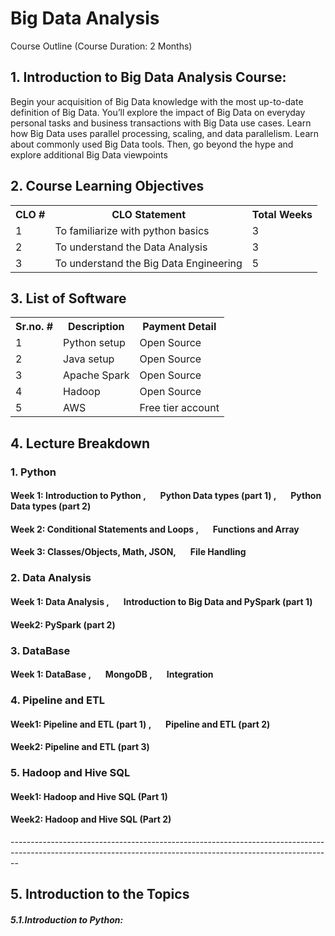 <h1>Big Data Analysis</h1>
Course Outline (Course Duration: 2 Months)
<h2>1. Introduction to Big Data Analysis Course:</h2>
Begin your acquisition of Big Data knowledge with the most up-to-date definition of Big Data. You’ll
explore the impact of Big Data on everyday personal tasks and business transactions with Big Data use
cases. Learn how Big Data uses parallel processing, scaling, and data parallelism. Learn about commonly
used Big Data tools. Then, go beyond the hype and explore additional Big Data viewpoints
<html>
<body>

<h2>2. Course Learning Objectives</h2>

<table style="width:100%">
  <tr>
    <th>CLO #</th>
    <th>CLO Statement</th>
    <th>Total Weeks</th>
  </tr>
  <tr>
    <td>1</td>
    <td>To familiarize with python basics</td>
    <td>3</td>
  </tr>
  <tr>
    <td>2</td>
    <td>To understand the Data Analysis</td>
    <td>3</td>
  </tr>
   <tr>
    <td>3</td>
    <td>To understand the Big Data Engineering</td>
    <td>5</td>
  </tr>
</table>

<body>

<h2>3. List of Software</h2>

<table style="width:100%">
  <tr>
    <th>Sr.no. #</th>
    <th>Description</th>
    <th>Payment Detail</th>
  </tr>
  <tr>
    <td>1</td>
    <td>Python setup</td>
    <td>Open Source</td>
  </tr>
  <tr>
    <td>2</td>
    <td>Java setup</td>
    <td>Open Source</td>
  </tr>
   <tr>
    <td>3</td>
    <td>Apache Spark</td>
    <td>Open Source</td>
  </tr>
  <tr>
    <td>4</td>
    <td>Hadoop</td>
    <td>Open Source</td>
  </tr>
  <tr>
    <td>5</td>
    <td>AWS</td>
    <td>Free tier account</td>
  </tr>
</table>
</body>
  </body>
</html>

<h2>4. Lecture Breakdown</h2>
<h3> 1. Python</h3>
<h4>Week 1: Introduction to Python , &nbsp &nbsp &nbsp Python Data types (part 1) , &nbsp &nbsp &nbsp Python Data types (part 2)</h4>
<h4>Week 2: Conditional Statements and Loops , &nbsp &nbsp &nbsp Functions and Array</h4>
<h4>Week 3: Classes/Objects, Math, JSON, &nbsp &nbsp &nbsp File Handling</h4>
<h3> 2. Data Analysis</h3>
<h4>Week 1: Data Analysis ,  &nbsp &nbsp &nbsp Introduction to Big Data and PySpark (part 1)</h4>
<h4>Week2: PySpark (part 2)</h4>
<h3> 3. DataBase</h3>
<h4>Week 1: DataBase , &nbsp &nbsp &nbsp MongoDB , &nbsp &nbsp &nbsp Integration</h4>
<h3> 4. Pipeline and ETL</h3>
<h4>Week1: Pipeline and ETL (part 1) , &nbsp &nbsp &nbsp Pipeline and ETL (part 2)</h4>
<h4>Week2: Pipeline and ETL (part 3)</h4>
<h3> 5. Hadoop and Hive SQL</h3>
<h4>Week1: Hadoop and Hive SQL (Part 1)</h4>
<h4>Week2: Hadoop and Hive SQL (Part 2)</h4>
--------------------------------------------------------------------------------------------------------------------------------------------------------------
<h2>5. Introduction to the Topics</h2>
<h5>5.1.Introduction to Python:</h5>
